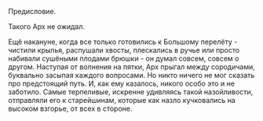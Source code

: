 Предисловие.

Такого Арх не ожидал.

Ещё накануне, когда все только готовились к Большому перелёту - чистили крылья, распушали хвосты, плескались в ручье или просто набивали сушёными плодами брюшки - он думал совсем, совсем о другом. Наступая от волнения на пятки, Арх прыгал между сородичами, буквально засыпая каждого вопросами. Но никто ничего не мог сказать про предстоящий путь. И, как ему казалось, никого особо это и не заботило. Самые терпеливые, искренне удивляясь такой назойливости, отправляли его к старейшинам, которые как назло кучковались на высоком взгорье, от всех в стороне.